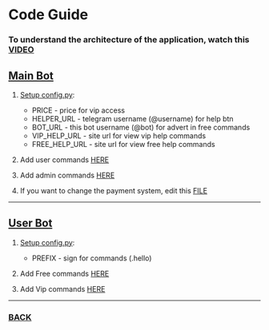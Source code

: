 # Code Guide

### To understand the architecture of the application, watch this [VIDEO](https://www.youtube.com/watch?v=W-0YoEYBSwU&t=23s)

## [Main Bot](../telegram_bot/main.py)
1. [Setup config.py](../telegram_bot/utils/config.py):
   - PRICE - price for vip access
   - HELPER_URL - telegram username (@username) for help btn
   - BOT_URL - this bot username (@bot) for advert in free commands
   - VIP_HELP_URL - site url for view vip help commands
   - FREE_HELP_URL - site url for view free help commands

2. Add user commands [HERE](../telegram_bot/handlers/user/main.py)
3. Add admin commands [HERE](../telegram_bot/handlers/admin/main.py)

4. If you want to change the payment system, edit this [FILE](../telegram_bot/handlers/user/buy_vip.py)
--------

## [User Bot](../user_bot/main.py)
1. [Setup config.py](../user_bot/utils/config.py):
   - PREFIX - sign for commands (.hello)
   
2. Add Free commands [HERE](../user_bot/handlers/common/main.py)
3. Add Vip commands [HERE](../user_bot/handlers/vip/main.py)

--------

### [BACK](../README.md)